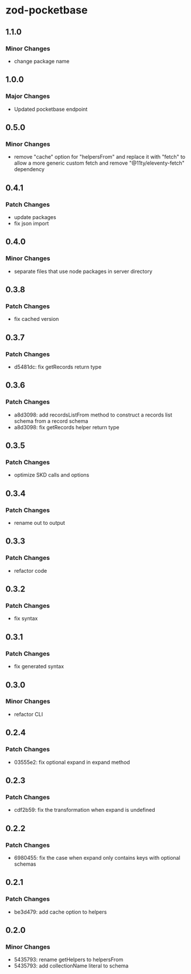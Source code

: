 # zod-pocketbase

## 1.1.0

### Minor Changes

- change package name

## 1.0.0

### Major Changes

- Updated pocketbase endpoint

## 0.5.0

### Minor Changes

- remove "cache" option for "helpersFrom" and replace it with "fetch" to allow a more generic custom fetch and remove "@11ty/eleventy-fetch" dependency

## 0.4.1

### Patch Changes

- update packages
- fix json import

## 0.4.0

### Minor Changes

- separate files that use node packages in server directory

## 0.3.8

### Patch Changes

- fix cached version

## 0.3.7

### Patch Changes

- d5481dc: fix getRecords return type

## 0.3.6

### Patch Changes

- a8d3098: add recordsListFrom method to construct a records list schema from a record schema
- a8d3098: fix getRecords helper return type

## 0.3.5

### Patch Changes

- optimize SKD calls and options

## 0.3.4

### Patch Changes

- rename out to output

## 0.3.3

### Patch Changes

- refactor code

## 0.3.2

### Patch Changes

- fix syntax

## 0.3.1

### Patch Changes

- fix generated syntax

## 0.3.0

### Minor Changes

- refactor CLI

## 0.2.4

### Patch Changes

- 03555e2: fix optional expand in expand method

## 0.2.3

### Patch Changes

- cdf2b59: fix the transformation when expand is undefined

## 0.2.2

### Patch Changes

- 6980455: fix the case when expand only contains keys with optional schemas

## 0.2.1

### Patch Changes

- be3d479: add cache option to helpers

## 0.2.0

### Minor Changes

- 5435793: rename getHelpers to helpersFrom
- 5435793: add collectionName literal to schema
